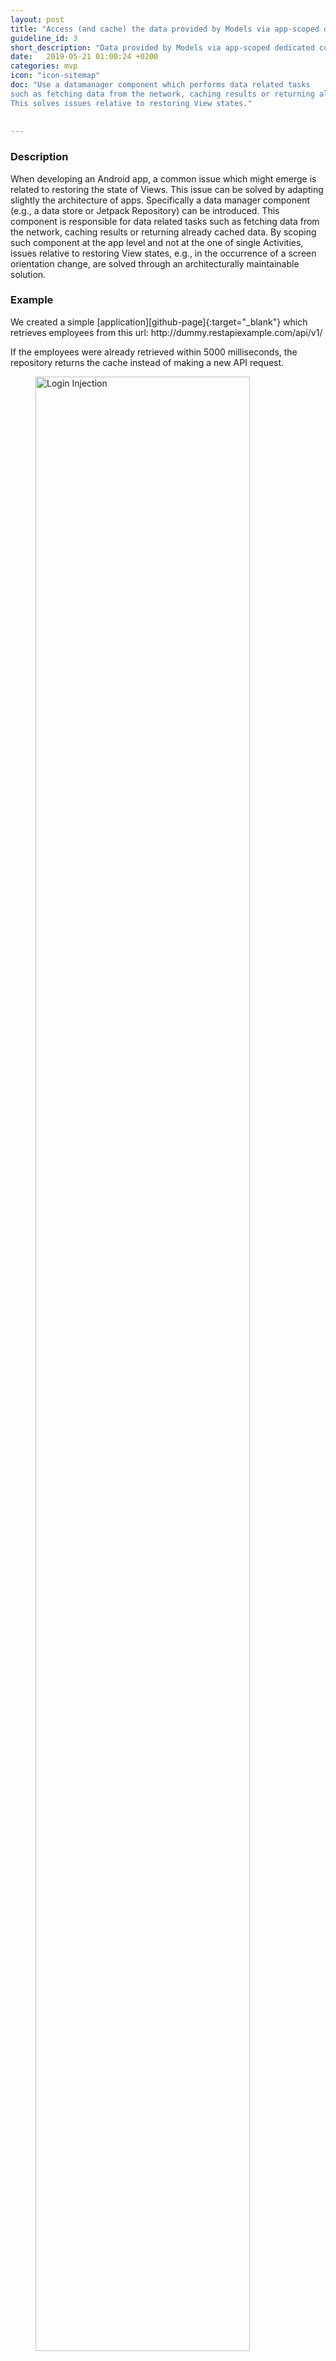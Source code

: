 ```yaml
---
layout: post
title: "Access (and cache) the data provided by Models via app-scoped dedicated components."
guideline_id: 3
short_description: "Data provided by Models via app-scoped dedicated components."
date:   2019-05-21 01:00:24 +0200
categories: mvp
icon: "icon-sitemap"
doc: "Use a datamanager component which performs data related tasks 
such as fetching data from the network, caching results or returning already cached data.
This solves issues relative to restoring View states."
      
      
---
```

<h3>Description</h3>
When developing an Android app, a common issue which might
emerge is related to restoring the state of Views. This issue
can be solved by adapting slightly the architecture of apps.
Specifically a data manager component (e.g., a data store or
Jetpack Repository) can be introduced. This component is
responsible for data related tasks such as fetching data from the
network, caching results or returning already cached data. By
scoping such component at the app level and not at the one of
single Activities, issues relative to restoring View states, e.g.,
in the occurrence of a screen orientation change, are solved
through an architecturally maintainable solution.


<h3>Example</h3>
We created a simple [application][github-page]{:target="_blank"} which retrieves employees from this url: http://dummy.restapiexample.com/api/v1/

If the employees were already retrieved within 5000 milliseconds, the repository returns the 
cache instead of making a new API request.	

<figure>
  <img src="/assets/BossApplication_lifecycle.png" alt="Login Injection" width="90%">
</figure>

In the mainActivity when the button is clicked, the function showEmployees is called from the 
MainPresenter. 

<script src="https://gist.github.com/Geertdepont/64ab029fdf46c051eae227887eec24cf.js"></script>

The MainPresenter then asks the repository to show the users, which it will listen to with using 
the onSuccess or onError function. 

<script src="https://gist.github.com/Geertdepont/e8e9996406425a39462b5f03ec0896ff.js"></script>

The repository contains a EmployeeService which makes API requests and a 
EmployeeCache. 

https://gist.github.com/Geertdepont/6ecccdffb113b1b2e581775384f4bc6c

When the getList() function from the Repository is called.
It checks if the cache is still valid. That is if the data was recently updated and not null.

<script src="https://gist.github.com/Geertdepont/e484aa2688cac63a9284cc156da2a000.js"></script>

If not, then a new listener is created. Which is used during the API request.

<script src="https://gist.github.com/Geertdepont/6ecccdffb113b1b2e581775384f4bc6c.js"></script>

This results in a faster response. If this data was stored in the MainActivity and
this activity would be destroyed, the data would be lost. 
To retrieve the data again a new request would have to be performed, which results in a bad user experience.

Check out the [Github page][github-page]{:target="_blank"} to view the complete repository.

<a href="https://github.com/Geertdepont/bachelor_thesis/tree/master/Bossapplication" target="_blank"target="_blank"><button type="button" class="btn btn-primary btn-icon-right">Go to the github page</button></a>


This guideline was extracted from:
<table id="guidelinelinks">
  <tr>
    <th>Id</th>
    <th>Guideline</th>
    <th>URL</th>
  </tr>
    <tr>
      <td>185</td>
      <td>Provide a cache for the Model to restore the View state. In my opinion, solving the “restore state” problem requires adapting a bit the app architecture. A great solution in line with this thoughts was proposed in this article. Basically, the author suggests caching network results using an interface like a Repository or anything with the aim to manage data, scoped to the application and not to the Activity (so that it can survive to orientation changes).</td>
     <td><a href="https://medium.com/@cervonefrancesco/model-view-presenter-android-guidelines-94970b430ddf" target="_blank">https://medium.com/@cervonefrancesco/model-view-presenter-android-guidelines-94970b430ddf</a></td>
    </tr> 
    <tr>
      <td>211</td>
      <td>In conclusion I feel that the simplest way to work with data is to have an Activity/Fragment/View which owns a Presenter. That Presenter can request data from an app scoped Store which can either fetch new data or return cached data.</td>
     <td><a href="https://hackernoon.com/presenters-are-not-for-persisting-f537a2cc7962" target="_blank">https://hackernoon.com/presenters-are-not-for-persisting-f537a2cc7962</a></td>
    </tr> 
    <tr>
      <td>209</td>
      <td>Writing the storage layer: This is where our repository gets implemented. All the database specific code should come here.</td>
     <td><a href="https://medium.com/@dmilicic/a-detailed-guide-on-developing-android-apps-using-the-clean-architecture-pattern-d38d71e94029" target="_blank"></a></td>
    </tr> 

</table>

[github-page]: https://github.com/Geertdepont/bachelor_thesis/tree/master/Bossapplication